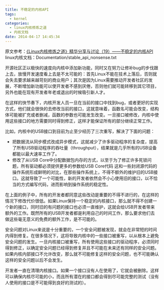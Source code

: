 ```yaml
---
title: 不稳定的内核API
tags:
  - kernel
categories:
  - linux内核修炼之道
  - 内核文档
date: 2014-04-17 14:45:34
---
```


原文参考：[《Linux内核修炼之道》精华分享与讨论（19）——不稳定的内核API ](http://blog.csdn.net/fudan_abc/article/details/5517845)
linux内核文档：Documentation/stable_api_nonsense.txt

开源社区正以极快的速度向内核中添加新功能，同时又在努力让修补bug的步伐跟上去，放慢开发速度看上去是不太可能的：首先Linux不能在技术上落后，否则就会失去要求越来越苛刻的商业用户；其次是因为Linux需要推动开发者社区的发展，不断增加新功能可以使开发者不感到厌倦，否则他们就可能转移到其它项目，另外也能在现有开发者年老或退出的时候吸引新人才。

在这样的快节奏下，内核开发人员一旦在当前的接口中找到bug，或者更好的实现方式，他们就会很快的去修改当前的接口，这就意味着，函数名可能会改变，结构体可能被扩充或者删减，函数的参数也可能发生改变。一旦接口被修改，内核中使用这些接口的地方需要同时得到修正，这样才能保证所有的部分继续正常工作。
<!--more-->
比如，内核中的USB接口到目前为止至少经历了三次重写，解决了下面的问题：

*   把数据流从同步模式改成异步模式，这就减少了许多驱动程序的复杂度，提高了所有USB驱动程序的吞吐量（throughput），结果就是几乎所有的USB设备都能以最大速率工作了。
*   修改了从USB Core中分配数据包内存的方式，以至于为了修正许多死锁问题，所有驱动都必须提供更多的参数给USB Core代码
这和一些封闭源代码的操作系统形成鲜明的对比，在那些操作系统上，不得不额外的维护旧的USB接口。这就导致了一个可能性，新的开发者依然会不小心使用旧的接口，以不恰当的方式编写代码，进而影响到操作系统的稳定性。

在上面的例子中，所有的开发者都同意这些改动是重要的不得不进行的，在这样的情况下修改代价很低。如果Linux保持一个稳定的内核接口，那么就不得不创建一个新的接口，同时旧的有问题的接口也必须一直维护，这就会给USB开发者带来额外的工作。既然所有的USB开发者都是利用自己的时间工作，那么要求他们去做这些毫无意义的免费的额外工作，是不可能的。

安全问题对Linux来说是十分重要的，一个安全问题被发现，就会在非常短的时间内得到修复。在很多情况下，这将导致内核中的一些接口被重写，以从根本上避免安全问题的发生。一旦内核接口被重写，所有使用这些接口的驱动程序，必须同时得到修正，以确定安全问题已经得到修复并且不可能在未来还有同样的安全问题。如果内核内部接口不允许改变，那么就不可能修复这样的安全问题，也不可能确认这样的安全问题以后不会发生。

开发者一直在清理内核接口。如果一个接口没有人在使用了，它就会被删除。这样可以确保内核尽可能的小，而且所有潜在的接口都会得到尽可能完整的测试（没有人使用的接口是不可能得到良好的测试的）。
